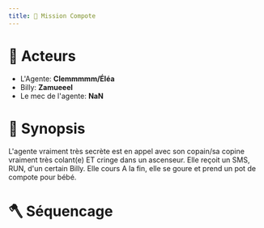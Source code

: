 ```yaml
---
title: 🍎 Mission Compote
---
```

# 👥️️ Acteurs
- L'Agente: **Clemmmmm/Éléa**
- Billy: **Zamueeel**
- Le mec de l'agente: **NaN**
# 🔦 Synopsis
L'agente vraiment très secrète est en appel avec son copain/sa copine vraiment très colant(e) ET cringe dans un ascenseur.
Elle reçoit un SMS, RUN, d'un certain Billy. Elle cours
A la fin, elle se goure et prend un pot de compote pour bébé.

# 🪓 Séquencage